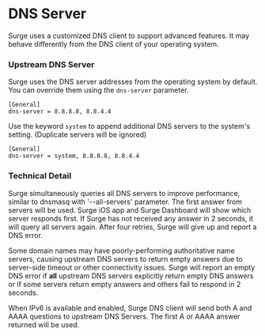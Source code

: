DNS Server
==========

Surge uses a customized DNS client to support advanced features. It may behave differently from the DNS client of your operating system.

### Upstream DNS Server

Surge uses the DNS server addresses from the operating system by default. You can override them using the `dns-server` parameter.

```
[General]
dns-server = 8.8.8.8, 8.8.4.4
```

Use the keyword `system` to append additional DNS servers to the system's setting. (Duplicate servers will be ignored)

```
[General]
dns-server = system, 8.8.8.8, 8.8.4.4
```

### Technical Detail

Surge simultaneously queries all DNS servers to improve performance, similar to dnsmasq with '--all-servers' parameter. The first answer from servers will be used. Surge iOS app and Surge Dashboard will show which server responds first. If Surge has not received any answer in 2 seconds, it will query all servers again. After four retries, Surge will give up and report a DNS error.

Some domain names may have poorly-performing authoritative name servers, causing upstream DNS servers to return empty answers due to server-side timeout or other connectivity issues. Surge will report an empty DNS error if **all** upstream DNS servers explicitly return empty DNS answers or if some servers return empty answers and others fail to respond in 2 seconds.

When IPv6 is available and enabled, Surge DNS client will send both A and AAAA questions to upstream DNS Servers. The first A or AAAA answer returned will be used.